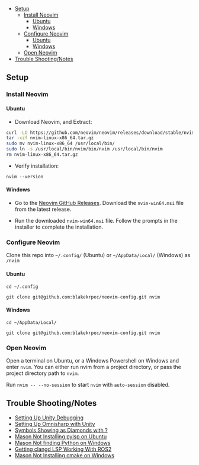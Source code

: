 
- [Setup](#setup)
  - [Install Neovim](#install-neovim)
    - [Ubuntu](#ubuntu)
    - [Windows](#windows)
  - [Configure Neovim](#configure-neovim)
    - [Ubuntu](#ubuntu-1)
    - [Windows](#windows-1)
  - [Open Neovim](#open-neovim)
- [Trouble Shooting/Notes](#trouble-shootingnotes)
## **Setup**

### **Install Neovim**

#### **Ubuntu**

* Download Neovim, and Extract:
```bash
curl -LO https://github.com/neovim/neovim/releases/download/stable/nvim-linux-x86_64.tar.gz
tar -xzf nvim-linux-x86_64.tar.gz
sudo mv nvim-linux-x86_64 /usr/local/bin/
sudo ln -s /usr/local/bin/nvim/bin/nvim /usr/local/bin/nvim
rm nvim-linux-x86_64.tar.gz
```
* Verify installation:
```
nvim --version
```
#### **Windows**

* Go to the [Neovim GitHub Releases](https://github.com/neovim/neovim/releases). Download the `nvim-win64.msi` file from the latest release.

* Run the downloaded `nvim-win64.msi` file. Follow the prompts in the installer to complete the installation.

### **Configure Neovim**

Clone this repo into `~/.config/` (Ubuntu) or `~/AppData/Local/` (Windows) as `/nvim`

#### **Ubuntu**
`cd ~/.config`

`git clone git@github.com:blakekrpec/neovim-config.git nvim`

#### **Windows**

`cd ~/AppData/Local/`

`git clone git@github.com:blakekrpec/neovim-config.git nvim`

### **Open Neovim**
Open a terminal on Ubuntu, or a Windows Powershell on Windows and enter `nvim`. You can either run nvim from a project directory, or pass the project directory path to `nvim`.

Run `nvim -- --no-session` to start `nvim` with `auto-session` disabled.

## **Trouble Shooting/Notes**

- [Setting Up Unity Debugging](docs/UNITY_DEBUG.md)
- [Setting Up Omnisharp with Unity](docs/UNITY_OMNISHARP.md)
- [Symbols Showing as Diamonds with ?](docs/NERD_FONT.md)
- [Mason Not Installing pylsp on Ubuntu ](docs/PYLSP_UBUNTU_ISSUE.md)
- [Mason Not finding Python on Windows](docs/MASON_PYTHON_WINDOWS.md)
- [Getting clangd LSP Working With ROS2](docs/ROS2_CLANGD.md)
- [Mason Not Installing cmake on Windows](docs/MASON_CMAKE_WINDOWS.md)
